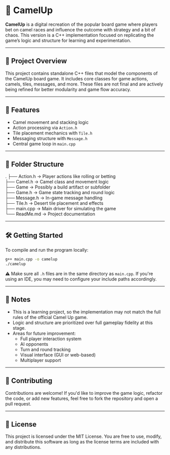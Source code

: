 # 🐫 CamelUp

**CamelUp** is a digital recreation of the popular board game where players bet on camel races and influence the outcome with strategy and a bit of chaos. This version is a C++ implementation focused on replicating the game’s logic and structure for learning and experimentation.

---

## 📂 Project Overview

This project contains standalone C++ files that model the components of the CamelUp board game. It includes core classes for game actions, camels, tiles, messages, and more. These files are not final and are actively being refined for better modularity and game flow accuracy.

---

## 🚀 Features

- Camel movement and stacking logic  
- Action processing via `Action.h`  
- Tile placement mechanics with `Tile.h`  
- Messaging structure with `Message.h`  
- Central game loop in `main.cpp`  

---

## 🧩 Folder Structure

.
├── Action.h       → Player actions like rolling or betting  
├── Camel.h        → Camel class and movement logic  
├── Game           → Possibly a build artifact or subfolder  
├── Game.h         → Game state tracking and round logic  
├── Message.h      → In-game message handling  
├── Tile.h         → Desert tile placement and effects  
├── main.cpp       → Main driver for simulating the game  
└── ReadMe.md      → Project documentation  

---

## 🛠️ Getting Started

To compile and run the program locally:

```bash
g++ main.cpp -o camelup
./camelup
```

⚠️ Make sure all `.h` files are in the same directory as `main.cpp`. If you're using an IDE, you may need to configure your include paths accordingly.

---

## 📌 Notes

- This is a learning project, so the implementation may not match the full rules of the official Camel Up game.
- Logic and structure are prioritized over full gameplay fidelity at this stage.
- Areas for future improvement:
  - Full player interaction system
  - AI opponents
  - Turn and round tracking
  - Visual interface (GUI or web-based)
  - Multiplayer support

---

## 🤝 Contributing

Contributions are welcome! If you'd like to improve the game logic, refactor the code, or add new features, feel free to fork the repository and open a pull request.

---

## 📜 License

This project is licensed under the MIT License. You are free to use, modify, and distribute this software as long as the license terms are included with any distributions.
